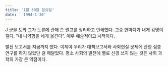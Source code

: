 ```yaml
---
title: '1월 30일 일요일'
date: ' 1994-1-30'
---
```

J 군을 도와 그가 토론에 관해 쓴 원고를 정리하고 인쇄했다. 그중 한마디가 내게 감명이 깊다. "내 나약함을 네게 옮긴다". 매우 예술적이고 시적이다.

발전 보고서를 지금까지 썼다. 이제야 우리가 대책보고서와 사회현실 문제에 관한 심층연구를 하지 않았단 걸 깨달았다. 평소 사회의 발전에 별로 신경 쓰지 않는 것은 사회 과학의 가장 큰 약점이다.
